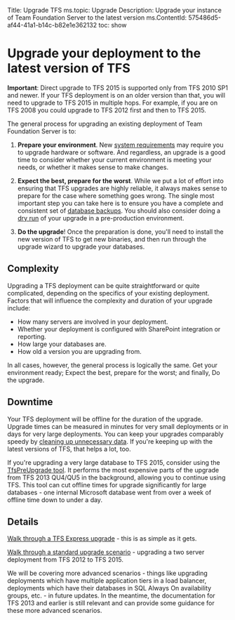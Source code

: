 Title: Upgrade TFS
ms.topic: Upgrade
Description: Upgrade your instance of Team Foundation Server to the latest version
ms.ContentId: 575486d5-af44-41a1-b14c-b82e1e362132
toc: show

# Upgrade your deployment to the latest version of TFS

**Important**: Direct upgrade to TFS 2015 is supported only from TFS 2010 SP1 and newer. If your TFS deployment is on an older
version than that, you will need to upgrade to TFS 2015 in multiple hops. For example, if you are on TFS 2008 you could 
upgrade to TFS 2012 first and then to TFS 2015. 

The general process for upgrading an existing deployment of Team Foundation Server is to:

1.	**Prepare your environment**. New [system requirements](..\administer\requirements.md) may require you to upgrade hardware or software. 
And regardless, an upgrade is a good time to consider whether your current environment is meeting your needs, 
or whether it makes sense to make changes. 

2.	**Expect the best, prepare for the worst**. While we put a lot of effort into ensuring that TFS upgrades are highly reliable, it always makes sense to 
prepare for the case where something goes wrong. The single most important step you can take here is to ensure 
you have a complete and consistent set of [database backups](https://msdn.microsoft.com/library/hh561429.aspx). You should also consider doing a 
[dry run](.\pre-production.md) of your upgrade in a pre-production environment.

3.	**Do the upgrade**! Once the preparation is done, you'll need to install the new version of TFS to get new binaries, and then run 
through the upgrade wizard to upgrade your databases. 

## Complexity

Upgrading a TFS deployment can be quite straightforward or quite complicated, depending on the specifics of your 
existing deployment. Factors that will influence the complexity and duration of your upgrade include:

- How many servers are involved in your deployment.
- Whether your deployment is configured with SharePoint integration or reporting.
- How large your databases are.
- How old a version you are upgrading from.

In all cases, however, the general process is logically the same. Get your environment ready; Expect the best, 
prepare for the worst; and finally, Do the upgrade.

## Downtime

Your TFS deployment will be offline for the duration of the upgrade. Upgrade times can be measured in minutes for 
very small deployments or in days for very large deployments. You can keep 
your upgrades comparably speedy by [cleaning up unnecessary data](..\administer\clean-up-data.md). If you're keeping up 
with the latest versions of TFS, that helps a lot, too. 

If you're upgrading a very large database to TFS 2015, consider using the [TfsPreUpgrade tool](.\pre-upgrade.md). 
It performs the most expensive parts of the upgrade from TFS 2013 QU4/QU5 in the background, allowing you to 
continue using TFS. This tool can cut offline times for upgrade significantly for large databases - one internal 
Microsoft database went from over a week of offline time down to under a day. 

## Details

[Walk through a TFS Express upgrade](./express.md) - this is as simple as it gets.

[Walk through a standard upgrade scenario](./walkthrough.md) - upgrading a two server deployment 
from TFS 2012 to TFS 2015.

We will be covering more advanced scenarios - things like upgrading deployments which have multiple application
tiers in a load balancer, deployments which have their databases in SQL Always On availability groups, etc. - in
future updates. In the meantime, the documentation for TFS 2013 and earlier is still relevant and can provide
some guidance for these more advanced scenarios.